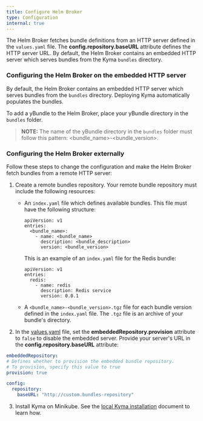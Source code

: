 ```yaml
---
title: Configure Helm Broker
type: Configuration
internal: true
---
```


The Helm Broker fetches bundle definitions from an HTTP server defined in the `values.yaml` file. The **config.repository.baseURL** attribute defines the HTTP server URL. By default, the Helm Broker contains an embedded HTTP server which serves bundles from the Kyma `bundles` directory.


### Configuring the Helm Broker on the embedded HTTP server

By default, the Helm Broker contains an embedded HTTP server which serves bundles from the `bundles` directory. Deploying Kyma automatically populates the bundles.

To add a yBundle to the Helm Broker, place your yBundle directory in the `bundles` folder.
> **NOTE:** The name of the yBundle directory in the `bundles` folder must follow this pattern: \<bundle_name>\-\<bundle_version>\.


### Configuring the Helm Broker externally

Follow these steps to change the configuration and make the Helm Broker fetch bundles from a remote HTTP server:

1. Create a remote bundles repository. Your remote bundle repository must include the following resources:
    - An `index.yaml` file which defines available bundles.
      This file must have the following structure:

      ```text
      apiVersion: v1
      entries:
        <bundle_name>:
          - name: <bundle_name>
            description: <bundle_description>
            version: <bundle_version>
      ```
      This is an example of an `index.yaml` file for the Redis bundle:
      ```text
      apiVersion: v1
      entries:
        redis:
          - name: redis
            description: Redis service
            version: 0.0.1
      ```

    - A `<bundle_name>-<bundle_version>.tgz` file for each bundle version defined in the `index.yaml` file. The `.tgz` file is an archive of your bundle's directory.

2. In the [values.yaml](../../../resources/core/charts/helm-broker/values.yaml) file, set the **embeddedRepository.provision** attribute to `false` to disable the embedded server. Provide your server's URL in the **config.repository.baseURL** attribute:

  ```yaml
embeddedRepository:
  # Defines whether to provision the embedded bundle repository.
  # To provision, specify this value to true
  provision: true

  config:
    repository:
      baseURL: "http://custom.bundles-repository"
  ```

3. Install Kyma on Minikube. See the [local Kyma installation](../../kyma/docs/031-gs-local-installation.md) document to learn how.
